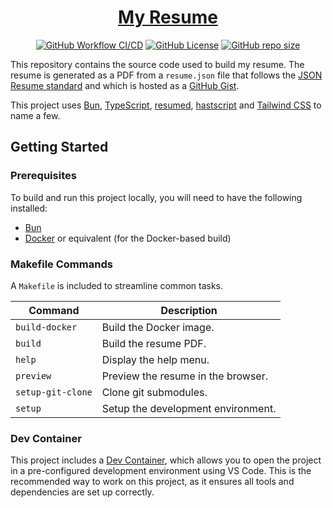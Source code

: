 <h1 align="center"><a href="./dist/resume.pdf">My Resume</a></h1>
<p align="center">
  <a href="https://github.com/dylanlangston/Resume/actions/workflows/Build.yaml"><img alt="GitHub Workflow CI/CD" src="https://img.shields.io/github/actions/workflow/status/dylanlangston/Resume/Build.yaml?label=CI%2FCD"></a>
  <a href="https://github.com/dylanlangston/Resume/blob/main/LICENSE"><img alt="GitHub License" src="https://img.shields.io/github/license/dylanlangston/dylanlangston.com?label=License"></a>
  <a href="https://api.github.com/repos/dylanlangston/Resume"><img alt="GitHub repo size" src="https://img.shields.io/github/repo-size/dylanlangston/Resume?label=Repo%20Size"></a>
</p>

This repository contains the source code used to build my resume. The resume is generated as a PDF from a `resume.json` file that follows the [JSON Resume standard](https://jsonresume.org/) and which is hosted as a [GitHub Gist](https://gist.github.com/dylanlangston/80380ec68b970189450dd2fae4502ff1).

This project uses [Bun](https://bun.sh/), [TypeScript](https://www.typescriptlang.org/), [resumed](https://github.com/rbardini/resumed), [hastscript](https://github.com/syntax-tree/hastscript) and [Tailwind CSS](https://tailwindcss.com/) to name a few.

## Getting Started

### Prerequisites

To build and run this project locally, you will need to have the following installed:

-   [Bun](https://bun.sh/)
-   [Docker](https://www.docker.com/) or equivalent (for the Docker-based build)

### Makefile Commands

A `Makefile` is included to streamline common tasks.

| Command | Description |
| ---- | ---- |
| `build-docker` | Build the Docker image. | 
| `build` | Build the resume PDF. | 
| `help` | Display the help menu. | 
| `preview` | Preview the resume in the browser. |
| `setup-git-clone` | Clone git submodules. |
| `setup` | Setup the development environment. | 

### Dev Container

This project includes a [Dev Container](https://code.visualstudio.com/docs/remote/containers), which allows you to open the project in a pre-configured development environment using VS Code. This is the recommended way to work on this project, as it ensures all tools and dependencies are set up correctly.
